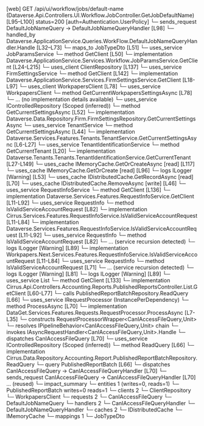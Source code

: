 [web] GET /api/ui/workflow/jobs/default-name  (Dataverse.Api.Controllers.UI.Workflow.JobController.GetJobDefaultName)  [L95–L100] status=200 [auth=Authentication.UserPolicy]
  └─ sends_request DefaultJobNameQuery -> DefaultJobNameQueryHandler [L98]
    └─ handled_by Dataverse.ApplicationService.Queries.WorkFlow.DefaultJobNameQueryHandler.Handle [L32–L73]
      └─ maps_to JobTypeDto [L51]
      └─ uses_service JobParamsService
        └─ method GetClient [L50]
          └─ implementation Dataverse.ApplicationService.Services.Workflow.JobParamsService.GetClient [L24-L215]
            └─ uses_client ClientRepository [L137]
            └─ uses_service FirmSettingsService
              └─ method GetClient [L142]
                └─ implementation Dataverse.ApplicationService.Services.FirmSettingsService.GetClient [L18-L97]
                  └─ uses_client WorkpapersClient [L78]
                  └─ uses_service WorkpapersClient
                    └─ method GetCurrentWorkpapersSettingsAsync [L78]
                      └─ ... (no implementation details available)
                  └─ uses_service IControlledRepository<FirmSettings> (Scoped (inferred))
                    └─ method GetCurrentSettingsAsync [L52]
                      └─ implementation Dataverse.Data.Repository.Firm.FirmSettingsRepository.GetCurrentSettingsAsync
                  └─ uses_service TenantService
                    └─ method GetCurrentSettingsAsync [L44]
                      └─ implementation Dataverse.Services.Features.Tenants.TenantService.GetCurrentSettingsAsync [L6-L27]
                        └─ uses_service TenantIdentificationService
                          └─ method GetCurrentTenant [L20]
                            └─ implementation Dataverse.Tenants.Tenants.TenantIdentificationService.GetCurrentTenant [L27-L149]
                              └─ uses_cache IMemoryCache.GetOrCreateAsync [read] [L117]
                              └─ uses_cache IMemoryCache.GetOrCreate [read] [L96]
                              └─ logs ILogger<ITenantIdentificationService> [Warning] [L53]
                  └─ uses_cache IDistributedCache.GetRecordAsync [read] [L70]
                  └─ uses_cache IDistributedCache.RemoveAsync [write] [L46]
            └─ uses_service RequestInfoService
              └─ method GetClient [L136]
                └─ implementation Dataverse.Services.Features.RequestInfoService.GetClient [L11-L92]
                  └─ uses_service RequestInfo
                    └─ method IsValidServiceAccountRequest [L82]
                      └─ implementation Cirrus.Services.Features.RequestInfoService.IsValidServiceAccountRequest [L11-L84]
                      └─ implementation Dataverse.Services.Features.RequestInfoService.IsValidServiceAccountRequest [L11-L92]
                        └─ uses_service RequestInfo
                          └─ method IsValidServiceAccountRequest [L82]
                            └─ ... (service recursion detected)
                        └─ logs ILogger<IRequestInfoService> [Warning] [L89]
                      └─ implementation Workpapers.Next.Services.Features.RequestInfoService.IsValidServiceAccountRequest [L11-L84]
                        └─ uses_service RequestInfo
                          └─ method IsValidServiceAccountRequest [L71]
                            └─ ... (service recursion detected)
                        └─ logs ILogger<IRequestInfoService> [Warning] [L81]
                  └─ logs ILogger<IRequestInfoService> [Warning] [L89]
            └─ uses_service List<ClientDto>
              └─ method GetClient [L133]
                └─ implementation Cirrus.Api.Controllers.Accounting.Reports.PublishedReportsController.List.GetClient [L60-L77]
                  └─ calls PublishedReportBatchRepository.ReadQuery [L66]
                  └─ uses_service IRequestProcessor (InstancePerDependency)
                    └─ method ProcessAsync [L70]
                      └─ implementation DataGet.Services.Features.Requests.RequestProcessor.ProcessAsync [L7-L35]
                        └─ constructs RequestProcessorWrapper<CanIAccessFileQuery,Unit>
                        └─ resolves IPipelineBehavior<CanIAccessFileQuery,Unit> chain
                        └─ invokes IAsyncRequestHandler<CanIAccessFileQuery,Unit>.Handle
                        └─ dispatches CanIAccessFileQuery [L70]
                  └─ uses_service IControlledRepository<PublishedReportBatch> (Scoped (inferred))
                    └─ method ReadQuery [L66]
                      └─ implementation Cirrus.Data.Repository.Accounting.Report.PublishedReportBatchRepository.ReadQuery
                  └─ query PublishedReportBatch [L66]
                  └─ dispatches CanIAccessFileQuery -> CanIAccessFileQueryHandler [L70]
                  └─ sends_request CanIAccessFileQuery -> CanIAccessFileQueryHandler [L70] ... (reused)
  └─ impact_summary
    └─ entities 1 (writes=0, reads=1)
      └─ PublishedReportBatch writes=0 reads=1
    └─ clients 2
      └─ ClientRepository
      └─ WorkpapersClient
    └─ requests 2
      └─ CanIAccessFileQuery
      └─ DefaultJobNameQuery
    └─ handlers 2
      └─ CanIAccessFileQueryHandler
      └─ DefaultJobNameQueryHandler
    └─ caches 2
      └─ IDistributedCache
      └─ IMemoryCache
    └─ mappings 1
      └─ JobTypeDto

